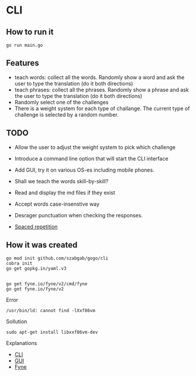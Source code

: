 # CLI

## How to run it

```
go run main.go
```

## Features

* teach words: collect all the words. Randomly show a word and ask the user to type the translation (do it both directions)
* teach phrases: collect all the phrases. Randomly show a phrase and ask the user to type the translation (do it both directions)
* Randomly select one of the challenges
* There is a weight system for each type of challange. The current type of challenge is selected by a random number.


## TODO


* Allow the user to adjust the weight system to pick which challenge
* Introduce a command line option that will start the CLI interface
* Add GUI, try it on various OS-es including mobile phones.

* Shall we teach the words skill-by-skill?
* Read and display the md files if they exist
* Accept words case-insenstive way
* Desrager punctuation when checking the responses.

* [Spaced repetition](https://en.wikipedia.org/wiki/Spaced_repetition)


## How it was created


```
go mod init github.com/szabgab/gogo/cli
cobra init
go get gopkg.in/yaml.v3


go get fyne.io/fyne/v2/cmd/fyne
go get fyne.io/fyne/v2
```

Error

```
/usr/bin/ld: cannot find -lXxf86vm
```

Sollution

```
sudo apt-get install libxxf86vm-dev
```

Explanations

* [CLI](https://dev.to/aurelievache/learning-go-by-examples-part-3-create-a-cli-app-in-go-1h43)
* [GUI](https://dev.to/aurelievache/learning-go-by-examples-part-7-create-a-cross-platform-gui-desktop-app-in-go-44j1)
* [Fyne](https://fyne.io/)
